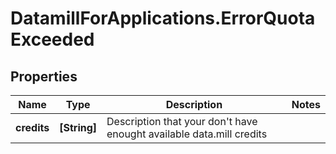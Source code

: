 # DatamillForApplications.ErrorQuotaExceeded

## Properties
Name | Type | Description | Notes
------------ | ------------- | ------------- | -------------
**credits** | **[String]** | Description that your don&#39;t have enought available data.mill credits | 


